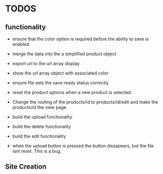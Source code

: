 # TODOS

## functionality
- ensure that the color option is required before the ability to save is enabled
- merge the data into the a simplified product object
- export url to the url  array display
- show the url array object with associated color
- ensure file sets the save ready status correctly
- reset the product options when a new product is selected.
- Change the routing of the products/id to products/id/edit and make the products/id the view page.

- build the upload functionality
- build the delete functionality
- build the edit functionality
- when the upload button is pressed the button dissapears, but the file isnt reset. This is a bug.

## Site Creation